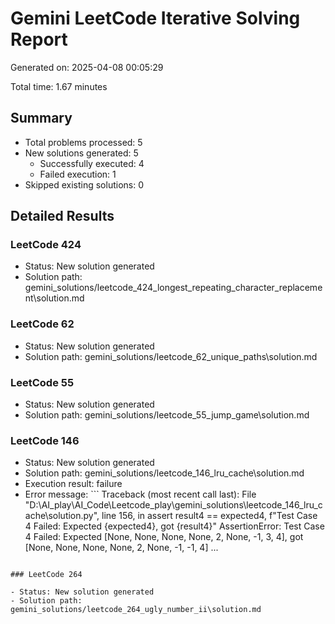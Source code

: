 # Gemini LeetCode Iterative Solving Report

Generated on: 2025-04-08 00:05:29

Total time: 1.67 minutes

## Summary

- Total problems processed: 5
- New solutions generated: 5
  - Successfully executed: 4
  - Failed execution: 1
- Skipped existing solutions: 0

## Detailed Results

### LeetCode 424

- Status: New solution generated
- Solution path: gemini_solutions/leetcode_424_longest_repeating_character_replacement\solution.md

### LeetCode 62

- Status: New solution generated
- Solution path: gemini_solutions/leetcode_62_unique_paths\solution.md

### LeetCode 55

- Status: New solution generated
- Solution path: gemini_solutions/leetcode_55_jump_game\solution.md

### LeetCode 146

- Status: New solution generated
- Solution path: gemini_solutions/leetcode_146_lru_cache\solution.md
- Execution result: failure
- Error message: ```
Traceback (most recent call last):
  File "D:\AI_play\AI_Code\Leetcode_play\gemini_solutions\leetcode_146_lru_cache\solution.py", line 156, in <module>
    assert result4 == expected4, f"Test Case 4 Failed: Expected {expected4}, got {result4}"
AssertionError: Test Case 4 Failed: Expected [None, None, None, None, 2, None, -1, 3, 4], got [None, None, None, None, 2, None, -1, -1, 4]
...
```

### LeetCode 264

- Status: New solution generated
- Solution path: gemini_solutions/leetcode_264_ugly_number_ii\solution.md

